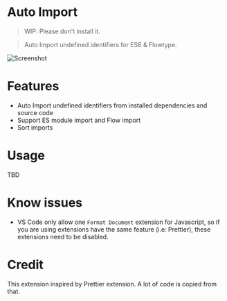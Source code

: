 # Auto Import

> WIP: Please don't install it.

> Auto Import undefined identifiers for ES6 & Flowtype.

![Screenshot](https://github.com/thongdong7/autoimport/blob/master/packages/vscode/docs/screenshot.gif?raw=true)

# Features

* Auto Import undefined identifiers from installed dependencies and source code
* Support ES module import and Flow import
* Sort imports

# Usage

TBD

# Know issues

* VS Code only allow one `Format Document` extension for Javascript, so if you are using extensions have the same feature (i.e: Prettier), these extensions need to be disabled.

# Credit

This extension inspired by Prettier extension. A lot of code is copied from that.